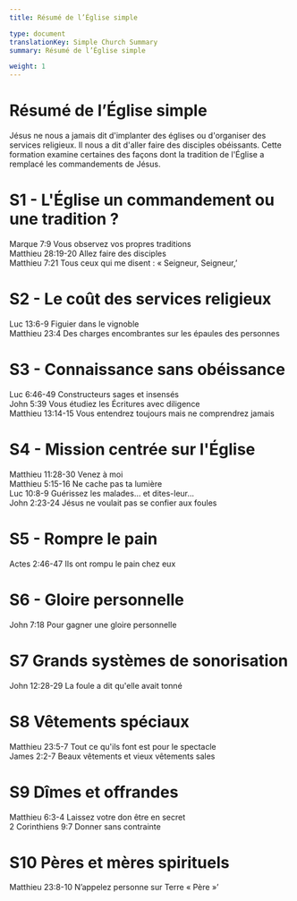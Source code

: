 ```yaml
---
title: Résumé de l’Église simple

type: document
translationKey: Simple Church Summary
summary: Résumé de l’Église simple

weight: 1
---
```

# Résumé de l’Église simple
Jésus ne nous a jamais dit d'implanter des églises ou d'organiser des services religieux. Il nous a dit d'aller faire des disciples obéissants. Cette formation examine certaines des façons dont la tradition de l'Église a remplacé les commandements de Jésus.
# S1 - L'Église   un commandement ou une tradition ?

Marque 7:9 Vous observez vos propres traditions<br>Matthieu 28:19-20 Allez faire des disciples<br>Matthieu 7:21 Tous ceux qui me disent : « Seigneur, Seigneur,’
# S2 - Le coût des services religieux

Luc 13:6-9 Figuier dans le vignoble<br>Matthieu 23:4 Des charges encombrantes sur les épaules des personnes
# S3 - Connaissance sans obéissance

Luc 6:46-49 Constructeurs sages et insensés<br>John 5:39 Vous étudiez les Écritures avec diligence<br>Matthieu 13:14-15 Vous entendrez toujours mais ne comprendrez jamais
# S4 - Mission centrée sur l'Église

Matthieu 11:28-30 Venez à moi<br>Matthieu 5:15-16 Ne cache pas ta lumière<br>Luc 10:8-9 Guérissez les malades... et dites-leur...<br>John 2:23-24 Jésus ne voulait pas se confier aux foules
# S5 - Rompre le pain

Actes 2:46-47 Ils ont rompu le pain chez eux
# S6 - Gloire personnelle

John 7:18 Pour gagner une gloire personnelle
# S7  Grands systèmes de sonorisation

John 12:28-29 La foule a dit qu'elle avait tonné
# S8  Vêtements spéciaux

Matthieu 23:5-7 Tout ce qu'ils font est pour le spectacle<br>James 2:2-7 Beaux vêtements et vieux vêtements sales
# S9  Dîmes et offrandes

Matthieu 6:3-4 Laissez votre don être en secret<br>2 Corinthiens 9:7 Donner sans contrainte
# S10  Pères et mères spirituels

Matthieu 23:8-10 N’appelez personne sur Terre « Père »’